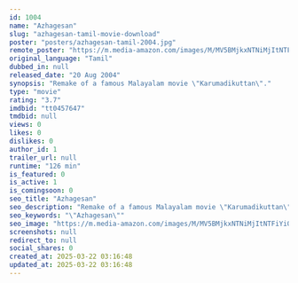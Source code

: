 ```yaml
---
id: 1004
name: "Azhagesan"
slug: "azhagesan-tamil-movie-download"
poster: "posters/azhagesan-tamil-2004.jpg"
remote_poster: "https://m.media-amazon.com/images/M/MV5BMjkxNTNiMjItNTFiYi00MmUzLTg2YjMtODVjNzk5ODQ4YjQ3XkEyXkFqcGdeQXVyNTM3MDMyMDQ@._V1_SX300.jpg"
original_language: "Tamil"
dubbed_in: null
released_date: "20 Aug 2004"
synopsis: "Remake of a famous Malayalam movie \"Karumadikuttan\"."
type: "movie"
rating: "3.7"
imdbid: "tt0457647"
tmdbid: null
views: 0
likes: 0
dislikes: 0
author_id: 1
trailer_url: null
runtime: "126 min"
is_featured: 0
is_active: 1
is_comingsoon: 0
seo_title: "Azhagesan"
seo_description: "Remake of a famous Malayalam movie \"Karumadikuttan\"."
seo_keywords: "\"Azhagesan\""
seo_image: "https://m.media-amazon.com/images/M/MV5BMjkxNTNiMjItNTFiYi00MmUzLTg2YjMtODVjNzk5ODQ4YjQ3XkEyXkFqcGdeQXVyNTM3MDMyMDQ@._V1_SX300.jpg"
screenshots: null
redirect_to: null
social_shares: 0
created_at: 2025-03-22 03:16:48
updated_at: 2025-03-22 03:16:48
---
```


